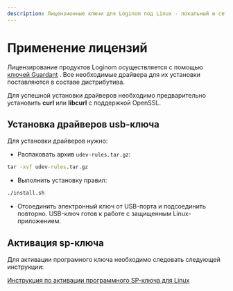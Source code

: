 ```yaml
---
description: Лицензионные ключи для Loginom под Linux - локальный и сетевой usb-ключи, программный sp-ключ.
---
```


# Применение лицензий

Лицензирование продуктов Loginom осуществляется с помощью [ключей Guardant](../../licenses_general/README.md) . Все необходимые драйвера для их установки поставляются в составе дистрибутива.

Для успешной установки драйверов необходимо предварительно установить **curl** или **libcurl** с поддержкой OpenSSL.

## Установка драйверов usb-ключа

Для установки драйверов нужно:

* Распаковать архив `udev-rules.tar.gz`:

```cmd
tar -xvf udev-rules.tar.gz
```

* Выполнить установку правил:

```cmd
./install.sh
```

* Отсоединить электронный ключ от USB-порта и подсоединить повторно. USB-ключ готов к работе с защищенным Linux-приложением.

## Активация sp-ключа

Для активации програмного ключа необходимо следовать следующей инструкции:

[Инструкция по активации программного SP-ключа для Linux](./sp-key-activate.md)